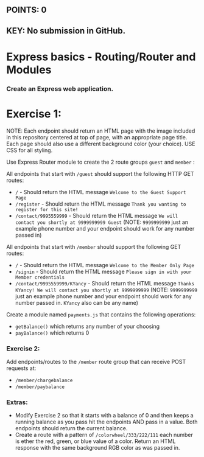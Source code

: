 ## POINTS: 0
## KEY: No submission in GitHub. 

# Express basics - Routing/Router and Modules

### Create an Express web application. 

# Exercise 1:
NOTE: Each endpoint should return an HTML page with the image included in this repository centered at top of page, with an appropriate page title. Each page should also use a different background color (your choice). USE CSS for all styling.
 
Use Express Router module to create the 2 route groups ```guest``` and ```member``` :

All endpoints that start with ```/guest``` should support the following HTTP GET routes:

* ```/``` - Should return the HTML message ```Welcome to the Guest Support Page```
* ```/register``` - Should return the HTML message ```Thank you wanting to register for this site!``` 
* ```/contact/9995559999``` - Should return the HTML message ```We will contact you shortly at 9999999999 Guest``` (NOTE: ```9999999999``` just an example phone number and your endpoint should work for any number passed in)


All endpoints that start with ```/member``` should support the following GET routes:

* ```/``` - Should return the HTML message ```Welcome to the Member Only Page```
* ```/signin``` - Should return the HTML message ```Please sign in with your Member credentials``` 
* ```/contact/9995559999/KYancy``` - Should return the HTML message ```Thanks KYancy! We will contact you shortly at 9999999999``` (NOTE: ```9999999999``` just an example phone number and your endpoint should work for any number passed in. ```KYancy``` also can be any name)

Create a module named ```payments.js``` that contains the following operations:
* ```getBalance()``` which returns any number of your choosing
* ```payBalance()``` which returns 0

### Exercise 2:
Add endpoints/routes to the ```/member``` route group that can receive POST requests at:
* ```/member/chargebalance```
* ```/member/paybalance```

### Extras:
* Modify Exercise 2 so that it starts with a balance of 0 and then keeps a running balance as you pass hit the endpoints AND pass in a value. Both endpoints should return the current balance.
* Create a route with a pattern of ```/colorwheel/333/222/111``` each number is ether the red, green, or blue value of a color. Return an HTML response with the same background RGB color as was passed in. 








